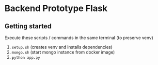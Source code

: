 # Backend Prototype Flask

## Getting started
Execute these scripts / commands in the same terminal (to preserve venv)
1. `setup.sh` (creates venv and installs dependencies)
2. `mongo.sh` (start mongo instance from docker image)
3. `python app.py` 